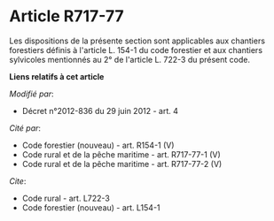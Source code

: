 # Article R717-77

Les dispositions de la présente section sont applicables aux chantiers forestiers définis à l'article L. 154-1 du code
forestier et aux chantiers sylvicoles mentionnés au 2° de l'article L. 722-3 du présent code.

**Liens relatifs à cet article**

_Modifié par_:

  - Décret n°2012-836 du 29 juin 2012 - art. 4

_Cité par_:

  - Code forestier (nouveau) - art. R154-1 (V)
  - Code rural et de la pêche maritime - art. R717-77-1 (V)
  - Code rural et de la pêche maritime - art. R717-77-2 (V)

_Cite_:

  - Code rural - art. L722-3
  - Code forestier (nouveau) - art. L154-1

